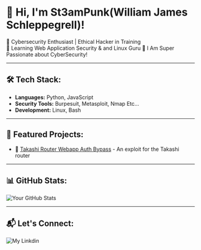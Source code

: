 # 👋 Hi, I'm St3amPunk(William James Schleppegrell)!

🔹 Cybersecurity Enthusiast | Ethical Hacker in Training  
🔹 Learning Web Application Security & and Linux Guru 
🔹 I Am Super Passionate about CyberSecurity! 

---

## 🛠 Tech Stack:

- **Languages:** Python, JavaScript
- **Security Tools:** Burpesuit, Metasploit, Nmap Etc...   
- **Development:** Linux, Bash

---

## 🚀 Featured Projects:

- 🔗 [Takashi Router Webapp Auth Bypass](https://github.com/SteamPunk424/TAKASHI-Wireless-Instant-Router-And-Repeater-WebApp-Authentication-Bypass]) - An exploit for the Takashi router

---

## 📊 GitHub Stats:

![Your GitHub Stats](https://github-readme-stats.vercel.app/api?username=SteamPunk424&show_icons=true&theme=radical)  

---

## 📬 Let's Connect:

![My Linkdin](https://www.linkedin.com/in/william-james-schleppegrell-1b9429351/)  

